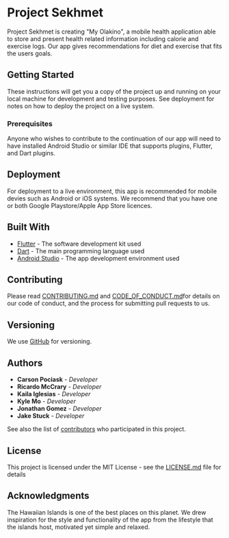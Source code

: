 # Project Sekhmet

Project Sekhmet is creating "My Olakino", a mobile health application able to store and present health related information including calorie and exercise logs. Our app gives recommendations for diet and exercise that fits the users goals.

## Getting Started

These instructions will get you a copy of the project up and running on your local machine for development and testing purposes. See deployment for notes on how to deploy the project on a live system.

### Prerequisites

Anyone who wishes to contribute to the continuation of our app will need to have installed Android Studio or similar IDE that supports plugins, Flutter, and Dart plugins.

## Deployment

For deployment to a live environment, this app is recommended for mobile devies such as Android or iOS systems. We recommend that you have one or both Google Playstore/Apple App Store licences. 

## Built With

* [Flutter](https://flutter.dev/) - The software development kit used
* [Dart](https://dart.dev/) - The main programming language used
* [Android Studio](https://developer.android.com/studio) - The app development environment used

## Contributing

Please read [CONTRIBUTING.md](https://github.com/cpociask00/386_Team_7/blob/main/CONTRIBUTING.md) and [CODE_OF_CONDUCT.md](https://github.com/cpociask00/386_Team_7/blob/main/CODE_OF_CONDUCT.md)for details on our code of conduct, and the process for submitting pull requests to us.

## Versioning

We use [GitHub](http://github.com/) for versioning.

## Authors

* **Carson Pociask** - *Developer*
* **Ricardo McCrary** - *Developer*
* **Kaila Iglesias** - *Developer*
* **Kyle Mo** - *Developer*
* **Jonathan Gomez** - *Developer*
* **Jake Stuck** - *Developer*

See also the list of [contributors](https://github.com/your/project/contributors) who participated in this project.

## License

This project is licensed under the MIT License - see the [LICENSE.md](LICENSE.md) file for details

## Acknowledgments

The Hawaiian Islands is one of the best places on this planet. We drew inspiration for the style and functionality of the app from the lifestyle that the islands host, motivated yet simple and relaxed.
